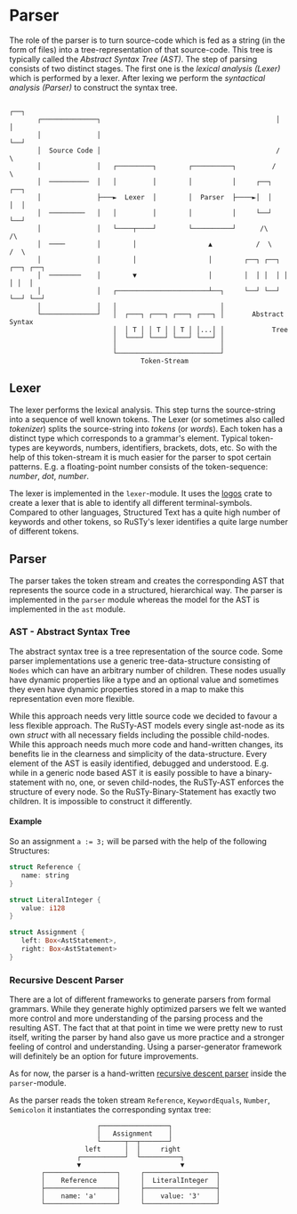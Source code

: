 # Parser

 The role of the parser is to turn source-code which is fed as a string (in the form of files) into a tree-representation of that source-code.
 This tree is typically called the *Abstract Syntax Tree (AST)*.
 The step of parsing consists of two distinct stages.
 The first one is the *lexical analysis (Lexer)* which is performed by a lexer.
 After lexing we perform the *syntactical analysis (Parser)* to construct the syntax tree.

```ignore
                                                                   ┌──┐
       ┌──────────────┐                                            │  │
       │              │                                            └──┘
       │  Source Code │                                            /  \
       │              │   ┌─────────┐        ┌──────────┐         /    \
       │  ──────────  │   │         │        │          │     ┌──┐      ┌──┐
       │              ├───►  Lexer  │        │  Parser  ├────►│  │      │  │
       │  ─────────   │   │         │        │          │     └──┘      └──┘
       │              │   └────┬────┘        └──────────┘      /\        /\
       │  ────        │        │                  ▲           /  \      /  \
       │              │        │                  │        ┌──┐ ┌──┐ ┌──┐ ┌──┐
       │  ────────    │        ▼                  │        │  │ │  │ │  │ │  │
       │              │   ┌───────────────────────┴──┐     └──┘ └──┘ └──┘ └──┘
       │              │   │                          │
       └──────────────┘   │  ┌───┐ ┌───┐ ┌───┐ ┌───┐ │       Abstract Syntax
                          │  │ T │ │ T │ │ T │ │...│ │            Tree
                          │  └───┘ └───┘ └───┘ └───┘ │
                          │                          │
                          └──────────────────────────┘
                                 Token-Stream
```

## Lexer

The lexer performs the lexical analysis.
This step turns the source-string into a sequence of well known tokens.
The Lexer (or sometimes also called *tokenizer*) splits the source-string into *tokens* (or *words*).
Each token has a distinct type which corresponds to a grammar's element.
Typical token-types are keywords, numbers, identifiers, brackets, dots, etc.
So with the help of this token-stream it is much easier for the parser to spot certain patterns.
E.g. a floating-point number consists of the token-sequence: *number*, *dot*, *number*.

The lexer is implemented in the `lexer`-module.
It uses the [logos](https://github.com/maciejhirsz/logos) crate to create a lexer that is able to identify all different terminal-symbols.
Compared to other languages, Structured Text has a quite high number of keywords and other tokens, so RuSTy's lexer identifies a quite large number of different tokens.

## Parser

The parser takes the token stream and creates the corresponding AST that represents the source code in a structured, hierarchical way.
The parser is implemented in the `parser` module whereas the model for the AST is implemented in the `ast` module.

### AST - Abstract Syntax Tree

The abstract syntax tree is a tree representation of the source code.
Some parser implementations use a generic tree-data-structure consisting of `Nodes` which can have an arbitrary number of children.
These nodes usually have dynamic properties like a type and an optional value and sometimes they even have dynamic properties stored in a map to make this representation even more flexible.

While this approach needs very little source code we decided to favour a less flexible approach.
The RuSTy-AST models every single ast-node as its own *struct* with all necessary fields including the possible child-nodes.
While this approach needs much more code and hand-written changes, its benefits lie in the clearness and simplicity of the data-structure.
Every element of the AST is easily identified, debugged and understood.
E.g. while in a generic node based AST it is easily possible to have a binary-statement with no, one, or seven child-nodes, the RuSTy-AST enforces the structure of every node. So the RuSTy-Binary-Statement has exactly two children.
It is impossible to construct it differently.

#### Example

So an assignment `a := 3;` will be parsed with the help of the following Structures:

```rs
struct Reference {
   name: string
}

struct LiteralInteger {
   value: i128
}

struct Assignment {
   left: Box<AstStatement>,
   right: Box<AstStatement>
}
```

### Recursive Descent Parser

There are a lot of different frameworks to generate parsers from formal grammars.
While they generate highly optimized parsers we felt we wanted more control and more understanding of the parsing process and the resulting AST.
The fact that at that point in time we were pretty new to rust itself, writing the parser by hand also gave us more practice and a stronger feeling of control and understanding.
Using a parser-generator framework will definitely be an option for future improvements.

As for now, the parser is a hand-written [recursive descent parser](https://en.wikipedia.org/wiki/Recursive_descent_parser) inside the `parser`-module.

As the parser reads the token stream `Reference`, `KeywordEquals`, `Number`, `Semicolon` it instantiates the corresponding syntax tree:

```ignore
                      ┌─────────────────┐
                      │   Assignment    │
                      └──────┬──┬───────┘
                   left      │  │     right
                 ┌───────────┘  └──────────┐
                 ▼                         ▼
        ┌──────────────────┐     ┌──────────────────┐
        │    Reference     │     │  LiteralInteger  │
        ├──────────────────┤     ├──────────────────┤
        │    name: 'a'     │     │    value: '3'    │
        └──────────────────┘     └──────────────────┘
```
